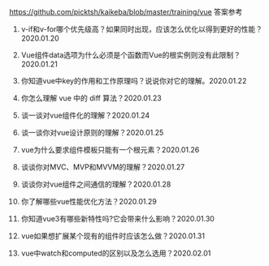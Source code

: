https://github.com/picktsh/kaikeba/blob/master/training/vue 答案参考



1. v-if和v-for哪个优先级高？如果同时出现，应该怎么优化以得到更好的性能？2020.01.20

2. Vue组件data选项为什么必须是个函数而Vue的根实例则没有此限制？2020.01.21

3. 你知道vue中key的作用和工作原理吗？说说你对它的理解。2020.01.22



4. 你怎么理解 vue 中的 diff 算法？2020.01.23



5. 谈一谈对vue组件化的理解？2020.01.24



6. 谈一谈你对vue设计原则的理解？2020.01.25



7. vue为什么要求组件模板只能有一个根元素？2020.01.26



8. 谈谈你对MVC、MVP和MVVM的理解？2020.01.27



9. 谈谈你对vue组件之间通信的理解？2020.01.28



10. 你了解哪些vue性能优化方法？2020.01.29



11. 你知道vue3有哪些新特性吗?它会带来什么影响？2020.01.30



12. vue如果想扩展某个现有的组件时应该怎么做？2020.01.31



13. vue中watch和computed的区别以及怎么选用？2020.02.01